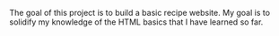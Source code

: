 The goal of this project is to build a basic recipe website. My goal is to solidify my knowledge of the HTML basics that I have learned so far.